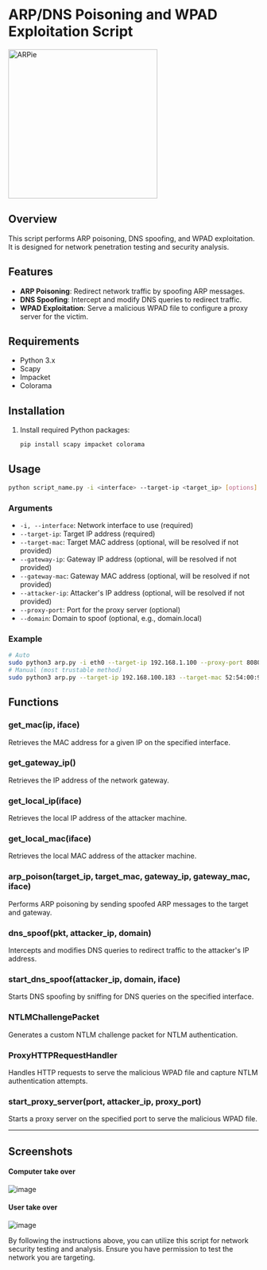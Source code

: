 
# ARP/DNS Poisoning and WPAD Exploitation Script

<img src="https://github.com/mverschu/ARPie/assets/69352107/a24746e2-dd2e-42ce-bc16-75ee1883c029" width="300" height="300" alt="ARPie">

## Overview
This script performs ARP poisoning, DNS spoofing, and WPAD exploitation. It is designed for network penetration testing and security analysis.

## Features
- **ARP Poisoning**: Redirect network traffic by spoofing ARP messages.
- **DNS Spoofing**: Intercept and modify DNS queries to redirect traffic.
- **WPAD Exploitation**: Serve a malicious WPAD file to configure a proxy server for the victim.

## Requirements
- Python 3.x
- Scapy
- Impacket
- Colorama

## Installation
1. Install required Python packages:
   ```bash
   pip install scapy impacket colorama
   ```

## Usage
```bash
python script_name.py -i <interface> --target-ip <target_ip> [options]
```

### Arguments
- `-i, --interface`: Network interface to use (required)
- `--target-ip`: Target IP address (required)
- `--target-mac`: Target MAC address (optional, will be resolved if not provided)
- `--gateway-ip`: Gateway IP address (optional, will be resolved if not provided)
- `--gateway-mac`: Gateway MAC address (optional, will be resolved if not provided)
- `--attacker-ip`: Attacker's IP address (optional, will be resolved if not provided)
- `--proxy-port`: Port for the proxy server (optional)
- `--domain`: Domain to spoof (optional, e.g., domain.local)

### Example
```bash
# Auto
sudo python3 arp.py -i eth0 --target-ip 192.168.1.100 --proxy-port 8080 --domain example.com
# Manual (most trustable method)
sudo python3 arp.py --target-ip 192.168.100.183 --target-mac 52:54:00:9f:47:11 --gateway-ip 192.168.100.153 --gateway-mac 52:54:00:b0:a1:55 --attacker-ip 192.168.100.131 --domain wintastic.local -i eth0
```

## Functions

### get_mac(ip, iface)
Retrieves the MAC address for a given IP on the specified interface.

### get_gateway_ip()
Retrieves the IP address of the network gateway.

### get_local_ip(iface)
Retrieves the local IP address of the attacker machine.

### get_local_mac(iface)
Retrieves the local MAC address of the attacker machine.

### arp_poison(target_ip, target_mac, gateway_ip, gateway_mac, iface)
Performs ARP poisoning by sending spoofed ARP messages to the target and gateway.

### dns_spoof(pkt, attacker_ip, domain)
Intercepts and modifies DNS queries to redirect traffic to the attacker's IP address.

### start_dns_spoof(attacker_ip, domain, iface)
Starts DNS spoofing by sniffing for DNS queries on the specified interface.

### NTLMChallengePacket
Generates a custom NTLM challenge packet for NTLM authentication.

### ProxyHTTPRequestHandler
Handles HTTP requests to serve the malicious WPAD file and capture NTLM authentication attempts.

### start_proxy_server(port, attacker_ip, proxy_port)
Starts a proxy server on the specified port to serve the malicious WPAD file.

---

## Screenshots

#### Computer take over

![image](https://github.com/mverschu/ARPie/assets/69352107/2329f690-d3ed-4789-918c-b016ffc19605)

#### User take over

![image](https://github.com/mverschu/ARPie/assets/69352107/861cdb4b-0016-4525-b564-c4144ec49ff3)

By following the instructions above, you can utilize this script for network security testing and analysis. Ensure you have permission to test the network you are targeting.
